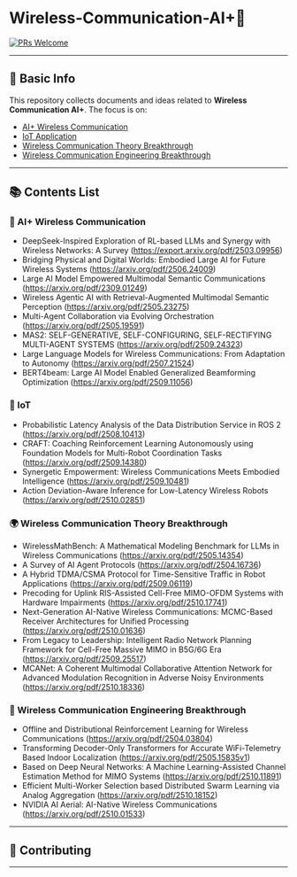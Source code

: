 # Wireless-Communication-AI+🤖

[![PRs Welcome](https://img.shields.io/badge/PRs-welcome-brightgreen.svg)]()
<!--[![Awesome](https://awesome.re/badge.svg)](https://awesome.re)-->

---

## 📌 Basic Info

This repository collects documents and ideas related to **Wireless Communication AI+**. The focus is on:

- [AI+ Wireless Communication](#-AI+-Wireless-Communication)
- [IoT Application](#-IoT)
- [Wireless Communication Theory Breakthrough](#-Wireless-Communication-Theory-Breakthrough)
- [Wireless Communication Engineering Breakthrough](#-Wireless-Communication-Engineering-Breakthrough) 

---

## 📚 Contents List


### 🧠 AI+ Wireless Communication
- DeepSeek-Inspired Exploration of RL-based LLMs and Synergy with Wireless Networks: A Survey (https://export.arxiv.org/pdf/2503.09956)
- Bridging Physical and Digital Worlds: Embodied Large AI for Future Wireless Systems (https://arxiv.org/pdf/2506.24009)
- Large AI Model Empowered Multimodal Semantic Communications (https://arxiv.org/pdf/2309.01249)
- Wireless Agentic AI with Retrieval-Augmented Multimodal Semantic Perception (https://arxiv.org/pdf/2505.23275)
- Multi-Agent Collaboration via Evolving Orchestration (https://arxiv.org/pdf/2505.19591)
- MAS2: SELF-GENERATIVE, SELF-CONFIGURING, SELF-RECTIFYING MULTI-AGENT SYSTEMS (https://arxiv.org/pdf/2509.24323)
- Large Language Models for Wireless Communications: From Adaptation to Autonomy (https://arxiv.org/pdf/2507.21524)
- BERT4beam: Large AI Model Enabled Generalized Beamforming Optimization (https://arxiv.org/pdf/2509.11056)
  
### 🔁 IoT
- Probabilistic Latency Analysis of the Data Distribution Service in ROS 2 (https://arxiv.org/pdf/2508.10413)
- CRAFT: Coaching Reinforcement Learning Autonomously using Foundation Models for Multi-Robot Coordination Tasks (https://arxiv.org/pdf/2509.14380)
- Synergetic Empowerment: Wireless Communications Meets Embodied Intelligence (https://arxiv.org/pdf/2509.10481)
- Action Deviation-Aware Inference for Low-Latency Wireless Robots (https://arxiv.org/pdf/2510.02851)

### 🌍 Wireless Communication Theory Breakthrough
- WirelessMathBench: A Mathematical Modeling Benchmark for LLMs in Wireless Communications (https://arxiv.org/pdf/2505.14354)
- A Survey of AI Agent Protocols (https://arxiv.org/pdf/2504.16736)
- A Hybrid TDMA/CSMA Protocol for Time-Sensitive Traffic in Robot Applications (https://arxiv.org/pdf/2509.06119)
- Precoding for Uplink RIS-Assisted Cell-Free MIMO-OFDM Systems with Hardware Impairments (https://arxiv.org/pdf/2510.17741)
- Next-Generation AI-Native Wireless Communications: MCMC-Based Receiver Architectures for Unified Processing (https://arxiv.org/pdf/2510.01636)
- From Legacy to Leadership: Intelligent Radio Network Planning Framework for Cell-Free Massive MIMO in B5G/6G Era (https://arxiv.org/pdf/2509.25517)
- MCANet: A Coherent Multimodal Collaborative Attention Network for Advanced Modulation Recognition in Adverse Noisy Environments (https://arxiv.org/pdf/2510.18336)
 
### 🦾 Wireless Communication Engineering Breakthrough
- Offline and Distributional Reinforcement Learning for Wireless Communications (https://arxiv.org/pdf/2504.03804)
- Transforming Decoder-Only Transformers for Accurate WiFi-Telemetry Based Indoor Localization (https://arxiv.org/pdf/2505.15835v1)
- Based on Deep Neural Networks: A Machine Learning-Assisted Channel Estimation Method for MIMO Systems (https://arxiv.org/pdf/2510.11891)
- Efficient Multi-Worker Selection based Distributed Swarm Learning via Analog Aggregation (https://arxiv.org/pdf/2510.18152)
- NVIDIA AI Aerial: AI-Native Wireless Communications (https://arxiv.org/pdf/2510.01533)


---

## 🙋 Contributing


---

